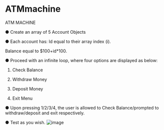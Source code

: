 # ATMmachine
 ATM MACHINE 
 
 ● Create an array of 5 Account Objects 
 
 ● Each account has: Id equal to their array index (i). 
 
 Balance equal to $100+id*100. 
 
 ● Proceed with an infinite loop, where four options are displayed as below: 

1. Check Balance

2. Withdraw Money 

3. Deposit Money 

4. Exit Menu 
 
 ● Upon pressing 1/2/3/4, the user is allowed to Check Balance/prompted to withdraw/deposit and exit respectively. 
 
 ● Test as you wish.
![image](https://user-images.githubusercontent.com/64254074/149403620-14c89d44-0fe7-4469-800b-baba1f6d6c53.png)
